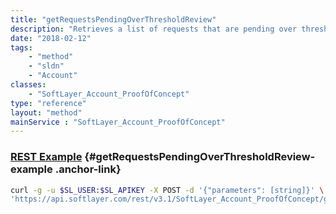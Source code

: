 ```yaml
---
title: "getRequestsPendingOverThresholdReview"
description: "Retrieves a list of requests that are pending over threshold review "
date: "2018-02-12"
tags:
    - "method"
    - "sldn"
    - "Account"
classes:
    - "SoftLayer_Account_ProofOfConcept"
type: "reference"
layout: "method"
mainService : "SoftLayer_Account_ProofOfConcept"
---
```


### [REST Example](#getRequestsPendingOverThresholdReview-example) <a href="/article/rest/"><i class="fas fa-question"></i></a> {#getRequestsPendingOverThresholdReview-example .anchor-link} 
```bash
curl -g -u $SL_USER:$SL_APIKEY -X POST -d '{"parameters": [string]}' \
'https://api.softlayer.com/rest/v3.1/SoftLayer_Account_ProofOfConcept/getRequestsPendingOverThresholdReview'
```
